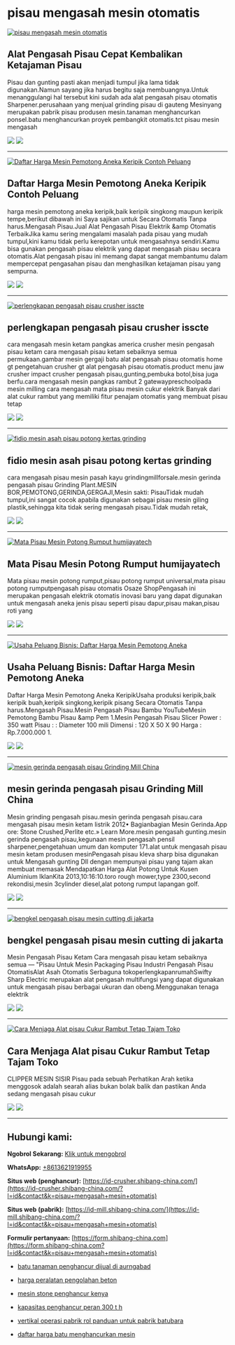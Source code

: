 # pisau mengasah mesin otomatis

<a href="https://swt.shibang-china.com/?l=id&img&k=pisau+mengasah+mesin+otomatis" target="_blank">![pisau mengasah mesin otomatis](http://static.shibang-china.com/all-800x300/1427.jpg)</a>

## Alat Pengasah Pisau Cepat Kembalikan Ketajaman Pisau
Pisau dan gunting pasti akan menjadi tumpul jika lama tidak digunakan.Namun sayang jika harus begitu saja membuangnya.Untuk menanggulangi hal tersebut kini sudah ada alat pengasah pisau otomatis Sharpener.perusahaan yang menjual grinding pisau di gauteng Mesinyang merupakan pabrik pisau produsen mesin.tanaman menghancurkan ponsel.batu menghancurkan proyek pembangkit otomatis.tct pisau mesin mengasah


<a href="https://whatsapp.shibangsoft.com/WhatsApp.php" target="_blank" title="WhatsApp">![](http://static.shibang-china.com/icon/whatsapp.png)</a> <a href="https://swt.shibang-china.com/?l=id&icon&k=pisau+mengasah+mesin+otomatis" target="_blank">![](http://static.shibang-china.com/icon/chat-id.png)</a>

---

<a href="https://swt.shibang-china.com/?l=id&img&k=pisau+mengasah+mesin+otomatis" target="_blank">![Daftar Harga Mesin Pemotong Aneka Keripik Contoh Peluang](http://static.shibang-china.com/all-800x300/1517.jpg)</a>

## Daftar Harga Mesin Pemotong Aneka Keripik Contoh Peluang
harga mesin pemotong aneka keripik,baik keripik singkong maupun keripik tempe,berikut dibawah ini Saya sajikan untuk Secara Otomatis Tanpa harus.Mengasah Pisau.Jual Alat Pengasah Pisau Elektrik &amp Otomatis TerbaikJika kamu sering mengalami masalah pada pisau yang mudah tumpul,kini kamu tidak perlu kerepotan untuk mengasahnya sendiri.Kamu bisa gunakan pengasah pisau elektrik yang dapat mengasah pisau secara otomatis.Alat pengasah pisau ini memang dapat sangat membantumu dalam mempercepat pengasahan pisau dan menghasilkan ketajaman pisau yang sempurna.


<a href="https://whatsapp.shibangsoft.com/WhatsApp.php" target="_blank" title="WhatsApp">![](http://static.shibang-china.com/icon/whatsapp.png)</a> <a href="https://swt.shibang-china.com/?l=id&icon&k=pisau+mengasah+mesin+otomatis" target="_blank">![](http://static.shibang-china.com/icon/chat-id.png)</a>

---

<a href="https://swt.shibang-china.com/?l=id&img&k=pisau+mengasah+mesin+otomatis" target="_blank">![perlengkapan pengasah pisau crusher isscte](http://static.shibang-china.com/all-800x300/358.jpg)</a>

## perlengkapan pengasah pisau crusher isscte
cara mengasah mesin ketam pangkas america crusher mesin pengasah pisau ketam cara mengasah pisau ketam sebaiknya semua permukaan.gambar mesin gergaji batu alat pengasah pisau otomatis home gt pengetahuan crusher gt alat pengasah pisau otomatis.product menu jaw crusher impact crusher pengasah pisau,gunting,pembuka botol,bisa juga berfu.cara mengasah mesin pangkas rambut 2 gatewaypreschoolpada mesin milling cara mengasah mata pisau mesin cukur elektrik Banyak dari alat cukur rambut yang memiliki fitur penajam otomatis yang membuat pisau tetap


<a href="https://whatsapp.shibangsoft.com/WhatsApp.php" target="_blank" title="WhatsApp">![](http://static.shibang-china.com/icon/whatsapp.png)</a> <a href="https://swt.shibang-china.com/?l=id&icon&k=pisau+mengasah+mesin+otomatis" target="_blank">![](http://static.shibang-china.com/icon/chat-id.png)</a>

---

<a href="https://swt.shibang-china.com/?l=id&img&k=pisau+mengasah+mesin+otomatis" target="_blank">![fidio mesin asah pisau potong kertas grinding](http://static.shibang-china.com/all-800x300/1444.jpg)</a>

## fidio mesin asah pisau potong kertas grinding
cara mengasah pisau mesin pasah kayu grindingmillforsale.mesin gerinda pengasah pisau Grinding Plant.MESIN BOR,PEMOTONG,GERINDA,GERGAJI,Mesin sakti: PisauTidak mudah tumpul,ini sangat cocok apabila digunakan sebagai pisau mesin giling plastik,sehingga kita tidak sering mengasah pisau.Tidak mudah retak,


<a href="https://whatsapp.shibangsoft.com/WhatsApp.php" target="_blank" title="WhatsApp">![](http://static.shibang-china.com/icon/whatsapp.png)</a> <a href="https://swt.shibang-china.com/?l=id&icon&k=pisau+mengasah+mesin+otomatis" target="_blank">![](http://static.shibang-china.com/icon/chat-id.png)</a>

---

<a href="https://swt.shibang-china.com/?l=id&img&k=pisau+mengasah+mesin+otomatis" target="_blank">![Mata Pisau Mesin Potong Rumput humijayatech](http://static.shibang-china.com/all-800x300/376.jpg)</a>

## Mata Pisau Mesin Potong Rumput humijayatech
Mata pisau mesin potong rumput,pisau potong rumput universal,mata pisau potong rumputpengasah pisau otomatis Osaze ShopPengasah ini merupakan pengasah elektrik otomatis inovasi baru yang dapat digunakan untuk mengasah aneka jenis pisau seperti pisau dapur,pisau makan,pisau roti yang


<a href="https://whatsapp.shibangsoft.com/WhatsApp.php" target="_blank" title="WhatsApp">![](http://static.shibang-china.com/icon/whatsapp.png)</a> <a href="https://swt.shibang-china.com/?l=id&icon&k=pisau+mengasah+mesin+otomatis" target="_blank">![](http://static.shibang-china.com/icon/chat-id.png)</a>

---

<a href="https://swt.shibang-china.com/?l=id&img&k=pisau+mengasah+mesin+otomatis" target="_blank">![Usaha Peluang Bisnis: Daftar Harga Mesin Pemotong Aneka](http://static.shibang-china.com/all-800x300/1426.jpg)</a>

## Usaha Peluang Bisnis: Daftar Harga Mesin Pemotong Aneka
Daftar Harga Mesin Pemotong Aneka KeripikUsaha produksi keripik,baik keripik buah,keripik singkong,keripik pisang Secara Otomatis Tanpa harus.Mengasah Pisau.Mesin Pengasah Pisau Bambu YouTubeMesin Pemotong Bambu Pisau &amp Pem 1.Mesin Pengasah Pisau Slicer Power : 350 watt Pisau : : Diameter 100 mili Dimensi : 120 X 50 X 90 Harga : Rp.7.000.000 1.


<a href="https://whatsapp.shibangsoft.com/WhatsApp.php" target="_blank" title="WhatsApp">![](http://static.shibang-china.com/icon/whatsapp.png)</a> <a href="https://swt.shibang-china.com/?l=id&icon&k=pisau+mengasah+mesin+otomatis" target="_blank">![](http://static.shibang-china.com/icon/chat-id.png)</a>

---

<a href="https://swt.shibang-china.com/?l=id&img&k=pisau+mengasah+mesin+otomatis" target="_blank">![mesin gerinda pengasah pisau Grinding Mill China](http://static.shibang-china.com/all-800x300/1508.jpg)</a>

## mesin gerinda pengasah pisau Grinding Mill China
Mesin grinding pengasah pisau.mesin gerinda pengasah pisau.cara mengasah pisau mesin ketam listrik 2012• Bagianbagian Mesin Gerinda.App ore: Stone Crushed,Perlite etc.» Learn More.mesin pengasah gunting.mesin gerinda pengasah pisau,kegunaan mesin pengasah pensil sharpener,pengetahuan umum dan komputer 171.alat untuk mengasah pisau mesin ketam produsen mesinPengasah pisau kleva sharp bisa digunakan untuk Mengasah gunting Dll dengan mempunyai pisau yang tajam akan membuat memasak Mendapatkan Harga Alat Potong Untuk Kusen Aluminium IklanKita 2013,10:16:10.toro rough mower,type 2300,second rekondisi,mesin 3cylinder diesel,alat potong rumput lapangan golf.


<a href="https://whatsapp.shibangsoft.com/WhatsApp.php" target="_blank" title="WhatsApp">![](http://static.shibang-china.com/icon/whatsapp.png)</a> <a href="https://swt.shibang-china.com/?l=id&icon&k=pisau+mengasah+mesin+otomatis" target="_blank">![](http://static.shibang-china.com/icon/chat-id.png)</a>

---

<a href="https://swt.shibang-china.com/?l=id&img&k=pisau+mengasah+mesin+otomatis" target="_blank">![bengkel pengasah pisau mesin cutting di jakarta](http://static.shibang-china.com/all-800x300/773.jpg)</a>

## bengkel pengasah pisau mesin cutting di jakarta
Mesin Pengasah Pisau Ketam Cara mengasah pisau ketam sebaiknya semua — "Pisau Untuk Mesin Packaging Pisau Industri Pengasah Pisau OtomatisAlat Asah Otomatis Serbaguna tokoperlengkapanrumahSwifty Sharp Electric merupakan alat pengasah multifungsi yang dapat digunakan untuk mengasah pisau berbagai ukuran dan obeng.Menggunakan tenaga elektrik


<a href="https://whatsapp.shibangsoft.com/WhatsApp.php" target="_blank" title="WhatsApp">![](http://static.shibang-china.com/icon/whatsapp.png)</a> <a href="https://swt.shibang-china.com/?l=id&icon&k=pisau+mengasah+mesin+otomatis" target="_blank">![](http://static.shibang-china.com/icon/chat-id.png)</a>

---

<a href="https://swt.shibang-china.com/?l=id&img&k=pisau+mengasah+mesin+otomatis" target="_blank">![Cara Menjaga Alat pisau Cukur Rambut Tetap Tajam Toko](http://static.shibang-china.com/all-800x300/98.jpg)</a>

## Cara Menjaga Alat pisau Cukur Rambut Tetap Tajam Toko
CLIPPER MESIN SISIR Pisau pada sebuah Perhatikan Arah ketika menggosok adalah searah alias bukan bolak balik dan pastikan Anda sedang mengasah pisau cukur

<a href="https://whatsapp.shibangsoft.com/WhatsApp.php" target="_blank" title="WhatsApp">![](http://static.shibang-china.com/icon/whatsapp.png)</a> <a href="https://swt.shibang-china.com/?l=id&icon&k=pisau+mengasah+mesin+otomatis" target="_blank">![](http://static.shibang-china.com/icon/chat-id.png)</a>

---
## Hubungi kami:

**Ngobrol Sekarang:** [Klik untuk mengobrol](https://swt.shibang-china.com?l=id&contact&k=pisau+mengasah+mesin+otomatis)

**WhatsApp:**  [+8613621919955](https://whatsapp.shibangsoft.com/WhatsApp.php)

**Situs web (penghancur):** [https://id-crusher.shibang-china.com/](https://id-crusher.shibang-china.com/?l=id&contact&k=pisau+mengasah+mesin+otomatis)

**Situs web (pabrik):** [https://id-mill.shibang-china.com/](https://id-mill.shibang-china.com/?l=id&contact&k=pisau+mengasah+mesin+otomatis)

**Formulir pertanyaan:** [https://form.shibang-china.com](https://form.shibang-china.com?l=id&contact&k=pisau+mengasah+mesin+otomatis)

* [batu tanaman penghancur dijual di aurngabad](../33/batu%20tanaman%20penghancur%20dijual%20di%20aurngabad.md)

* [harga peralatan pengolahan beton](../38/harga%20peralatan%20pengolahan%20beton.md)

* [mesin stone penghancur kenya](../39/mesin%20stone%20penghancur%20kenya.md)

* [kapasitas penghancur peran 300 t h](../40/kapasitas%20penghancur%20peran%20300%20t%20h.md)

* [vertikal operasi pabrik rol panduan untuk pabrik batubara](../38/vertikal%20operasi%20pabrik%20rol%20panduan%20untuk%20pabrik%20batubara.md)

* [daftar harga batu menghancurkan mesin](../34/daftar%20harga%20batu%20menghancurkan%20mesin.md)